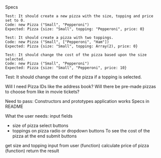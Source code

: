 Specs
```
Test: It should create a new pizza with the size, topping and price set to 0.
Code: new Pizza ("Small", "Pepperoni")
Expected: Pizza {size: "Small", topping: "Pepperoni", price: 0}
```
```
Test: It should create a pizza with two toppings.
Code: new Pizza ("Small", ["Pepperoni", "Ham"])
Expected: Pizza {size: "Small", topping: Array(2), price: 0}
```
```
Test: It should change the cost of the pizza based upon the size selected.
Code: new Pizza ("Small", "Pepperoni")
Expected: Pizza {size: "Small", "Pepperoni", price: 10}
```

Test: It should change the cost of the pizza if a topping is selected.


Will I need Pizza IDs like the address book?
Will there be pre-made pizzas to choose from like in movie tickets?


Need to pass:
Constructors and prototypes
application works
Specs in README


What the user needs:
input fields
- size of pizza    select buttons
- toppings on pizza    radio or dropdown buttons
To see the cost of the pizza at the end
submit buttons


get size and topping input from user (function)
calculate price of pizza (function)
return the result
